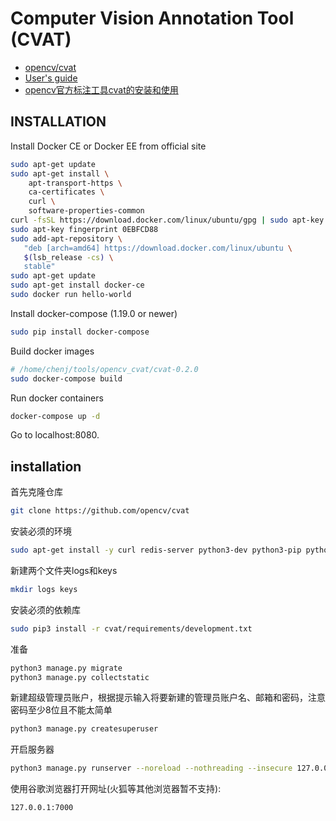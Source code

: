 # Computer Vision Annotation Tool (CVAT)

* [opencv/cvat](https://github.com/opencv/cvat)
* [User's guide](https://github.com/opencv/cvat/blob/develop/cvat/apps/documentation/user_guide.md)
* [opencv官方标注工具cvat的安装和使用](https://blog.csdn.net/minstyrain/article/details/82454991)

## INSTALLATION
Install Docker CE or Docker EE from official site
```bash
sudo apt-get update
sudo apt-get install \
    apt-transport-https \
    ca-certificates \
    curl \
    software-properties-common
curl -fsSL https://download.docker.com/linux/ubuntu/gpg | sudo apt-key add -  
sudo apt-key fingerprint 0EBFCD88  
sudo add-apt-repository \
   "deb [arch=amd64] https://download.docker.com/linux/ubuntu \
   $(lsb_release -cs) \
   stable"
sudo apt-get update   
sudo apt-get install docker-ce
sudo docker run hello-world
```
Install docker-compose (1.19.0 or newer)
```bash
sudo pip install docker-compose
```
Build docker images
```bash
# /home/chenj/tools/opencv_cvat/cvat-0.2.0
sudo docker-compose build
```
Run docker containers
```bash
docker-compose up -d
```
Go to localhost:8080.

## installation
首先克隆仓库
```bash
git clone https://github.com/opencv/cvat
```
安装必须的环境
```bash
sudo apt-get install -y curl redis-server python3-dev python3-pip python3-venv libldap2-dev libsasl2-dev
```
新建两个文件夹logs和keys
```bash
mkdir logs keys
```
安装必须的依赖库
```bash
sudo pip3 install -r cvat/requirements/development.txt
```
准备
```bash
python3 manage.py migrate
python3 manage.py collectstatic
```
新建超级管理员账户，根据提示输入将要新建的管理员账户名、邮箱和密码，注意密码至少8位且不能太简单
```bash
python3 manage.py createsuperuser
```
开启服务器
```bash
python3 manage.py runserver --noreload --nothreading --insecure 127.0.0.1:7000
```
使用谷歌浏览器打开网址(火狐等其他浏览器暂不支持):
```bash
127.0.0.1:7000
```
